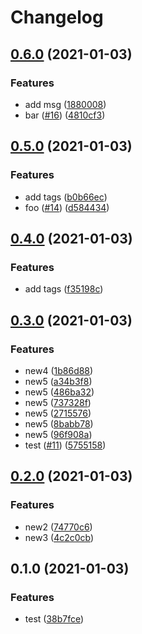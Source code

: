 # Changelog

## [0.6.0](https://www.github.com/bharathkkb/test-go-releaser/compare/v0.5.0...v0.6.0) (2021-01-03)


### Features

* add msg ([1880008](https://www.github.com/bharathkkb/test-go-releaser/commit/1880008429def45547f6d4f70230aad6c6bbf082))
* bar ([#16](https://www.github.com/bharathkkb/test-go-releaser/issues/16)) ([4810cf3](https://www.github.com/bharathkkb/test-go-releaser/commit/4810cf3bb40f2b8bd309567d9caf26da23f0eb73))

## [0.5.0](https://www.github.com/bharathkkb/test-go-releaser/compare/v0.4.0...v0.5.0) (2021-01-03)


### Features

* add tags ([b0b66ec](https://www.github.com/bharathkkb/test-go-releaser/commit/b0b66ecfbc912cb17821e0e5c5fa7f5c938eeae9))
* foo ([#14](https://www.github.com/bharathkkb/test-go-releaser/issues/14)) ([d584434](https://www.github.com/bharathkkb/test-go-releaser/commit/d584434a252322b60b93e8eca2aac13c66132d0d))

## [0.4.0](https://www.github.com/bharathkkb/test-go-releaser/compare/v0.3.0...v0.4.0) (2021-01-03)


### Features

* add tags ([f35198c](https://www.github.com/bharathkkb/test-go-releaser/commit/f35198ca6f1eb73f30ce50b61b56f7d46a3a3d0c))

## [0.3.0](https://www.github.com/bharathkkb/test-go-releaser/compare/v0.2.0...v0.3.0) (2021-01-03)


### Features

* new4 ([1b86d88](https://www.github.com/bharathkkb/test-go-releaser/commit/1b86d887859acad866c81e3b11ee076a9be07ab8))
* new5 ([a34b3f8](https://www.github.com/bharathkkb/test-go-releaser/commit/a34b3f85527568e5f103d733c936ed5364863e4e))
* new5 ([486ba32](https://www.github.com/bharathkkb/test-go-releaser/commit/486ba324e478339cd0d91a0f59b21a9890467384))
* new5 ([737328f](https://www.github.com/bharathkkb/test-go-releaser/commit/737328fada4d590844d26e38346287b092aabc94))
* new5 ([2715576](https://www.github.com/bharathkkb/test-go-releaser/commit/2715576a4aed53e0319a13707383f1044f40e5a2))
* new5 ([8babb78](https://www.github.com/bharathkkb/test-go-releaser/commit/8babb780a5eada2a4cb0c86ba2495d2ae7c93219))
* new5 ([96f908a](https://www.github.com/bharathkkb/test-go-releaser/commit/96f908a425b9fc3a62fddc69fe9894dc840ebc9a))
* test ([#11](https://www.github.com/bharathkkb/test-go-releaser/issues/11)) ([5755158](https://www.github.com/bharathkkb/test-go-releaser/commit/5755158acb55eb8df65bb8b0c84800b525f2c21f))

## [0.2.0](https://www.github.com/bharathkkb/test-go-releaser/compare/v0.1.0...v0.2.0) (2021-01-03)


### Features

* new2 ([74770c6](https://www.github.com/bharathkkb/test-go-releaser/commit/74770c6f48518dbf7a4cd1d8ca6c195ebb17fcef))
* new3 ([4c2c0cb](https://www.github.com/bharathkkb/test-go-releaser/commit/4c2c0cb7d5193b91b22ab1ccb7f5af10c78175d7))

## 0.1.0 (2021-01-03)


### Features

* test ([38b7fce](https://www.github.com/bharathkkb/test-go-releaser/commit/38b7fcea30db6fa3157bd98f19cbe4437e2620fe))
